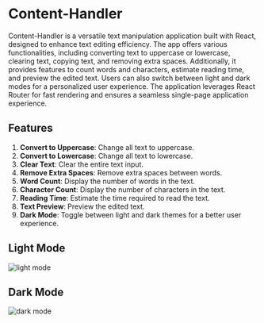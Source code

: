 # Content-Handler

Content-Handler is a versatile text manipulation application built with React, designed to enhance text editing efficiency. The app offers various functionalities, including converting text to uppercase or lowercase, clearing text, copying text, and removing extra spaces. Additionally, it provides features to count words and characters, estimate reading time, and preview the edited text. Users can also switch between light and dark modes for a personalized user experience. The application leverages React Router for fast rendering and ensures a seamless single-page application experience.

## Features

1. **Convert to Uppercase**: Change all text to uppercase.
2. **Convert to Lowercase**: Change all text to lowercase.
3. **Clear Text**: Clear the entire text input.
4. **Remove Extra Spaces**: Remove extra spaces between words.
5. **Word Count**: Display the number of words in the text.
6. **Character Count**: Display the number of characters in the text.
7. **Reading Time**: Estimate the time required to read the text.
8. **Text Preview**: Preview the edited text.
9. **Dark Mode**: Toggle between light and dark themes for a better user experience.

## Light Mode

![light mode](https://github.com/user-attachments/assets/9140cfa4-9312-4232-949b-7021aef4e293)

## Dark Mode

![dark mode](https://github.com/user-attachments/assets/5bd24ce9-a3a0-4659-be1d-fa7268c57ff2)
